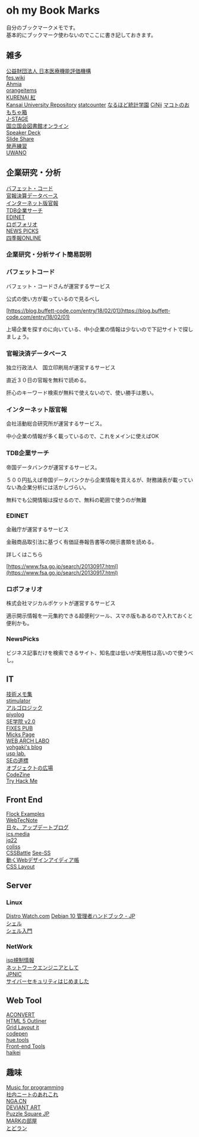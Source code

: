 # oh my Book Marks
自分のブックマークメモです。<br>
基本的にブックマーク使わないのでここに書き記しておきます。

## 雑多
[公益財団法人 日本医療機能評価機構](https://www.med-safe.jp/)<br>
[fes.wiki](https://fes.wiki)<br>
[Ahmia](https://ahmia.fi)<br>
[orangeitems](https://www.orangeitems.com)<br>
[KURENAI 紅](https://repository.kulib.kyoto-u.ac.jp/dspace/)<br>
[Kansai University Repository](https://kansai-u.repo.nii.ac.jp/?page_id=13)
[statcounter](https://gs.statcounter.com)
[なるほど統計学園](https://www.stat.go.jp/naruhodo/index.html)
[CiNii](https://ci.nii.ac.jp)
[マコトのおもちゃ箱](http://piyopiyocs.blog115.fc2.com)<br>
[J-STAGE](https://www.jstage.jst.go.jp/browse/-char/ja/)<br>
[国立国会図書館オンライン](https://ndlonline.ndl.go.jp/#!/)<br>
[Speaker Deck](https://speakerdeck.com/)<br>
[Slide Share](https://www.slideshare.net/)<br>
[発声練習](https://next49.hatenadiary.jp/)<br>
[UWANO](https://blog.uwanokikaku.xyz/)<br>


## 企業研究・分析
[バフェット・コード](https://www.buffett-code.com/)<br>
[官報決算データベース](https://catr.jp/)<br>
[インターネット版官報](https://kanpou.npb.go.jp/)<br>
[TDB企業サーチ](https://www.tdb.co.jp/service/u/1000.jsp)<br>
[EDINET](https://disclosure.edinet-fsa.go.jp/EKW0EZ0001.html?lgKbn=2&dflg=0&iflg=0)<br>
[ロボフォリオ](https://robofolio.jp/)<br>
[NEWS PICKS](https://newspicks.com/)<br>
[四季報ONLINE](https://shikiho.jp/)<br>

### 企業研究・分析サイト簡易説明
### バフェットコード

バフェット・コードさんが運営するサービス

公式の使い方が載っているので見るべし

[https://blog.buffett-code.com/entry/18/02/01](https://blog.buffett-code.com/entry/18/02/01)

上場企業を探すのに向いている、中小企業の情報は少ないので下記サイトで探しましょう。

### 官報決済データベース

独立行政法人　国立印刷局が運営するサービス

直近３０日の官報を無料で読める。

肝心のキーワード検索が無料で使えないので、使い勝手は悪い。

### インターネット版官報

会社活動総合研究所が運営するサービス。

中小企業の情報が多く載っているので、これをメインに使えばOK

### TDB企業サーチ

帝国データバンクが運営するサービス。

５００円払えば帝国データバンクから企業情報を買えるが、財務諸表が載っていない為企業分析には活かしづらい。

無料でも公開情報は探せるので、無料の範囲で使うのが無難

### EDINET

金融庁が運営するサービス

金融商品取引法に基づく有価証券報告書等の開示書類を読める。

詳しくはこちら

[https://www.fsa.go.jp/search/20130917.html](https://www.fsa.go.jp/search/20130917.html)

### ロボフォリオ

株式会社マジカルポケットが運営するサービス

適示開示情報を一元集約できる超便利ツール、スマホ版もあるので入れておくと便利かも。

### NewsPicks

ビジネス記事だけを検索できるサイト、知名度は低いが実用性は高いので使うべし。

## IT
[技術メモ集](https://www.robotech-note.com/)<br>
[stimulator](https://vaaaaaanquish.hatenablog.com/)<br>
[アルゴロジック](https://algo.jeita.or.jp)<br>
[piyolog](https://piyolog.hatenadiary.jp)<br>
[SE学院 v2.0](https://segakuin.com/)<br>
[FIXES PUB](https://www.fixes.pub)<br>
[Micks Page](https://mickindex.sakura.ne.jp/index.html)<br>
[WEB ARCH LABO](https://weblabo.oscasierra.net/)<br>
[yohgaki's blog](https://blog.ohgaki.net/)<br>
[usp lab.](https://www.usp-lab.com/opinion.html)<br>
[SEの道標](https://milestone-of-se.nesuke.com/)<br>
[オブジェクトの広場](https://www.ogis-ri.co.jp/otc/hiroba/)<br>
[CodeZine](https://codezine.jp/)<br>
[Try Hack Me](https://tryhackme.com/room/tutorial?__cf_chl_jschl_tk__=ff36dea0eaf5726956547f67d7311961f44c12f4-1618372410-0-AXIskh9n2T3edIe_v0GO9XJGOc399Xgtq7juq4FSd1G6cyUqz5lPGmyFmCBm00lK3wqkFQrYY-ygc4cF_GwQDbJflwRzqCISX9A22yX54tqPSkOvvmUwuSK04coyNnM9XxtZoKxzMli7cA_1K91Aq8UfU97RMtcqnMLDalR9BQfQ3I94LpFAq4RgEIW3CgFS56UGzLI_DwAsF6GyJK29hY4qaUbFSR9Tvh0z0FD0H6TVvXQV92Lvm7m1artiI_BzB32NsAIhD74LViCc2z6mfX2v5AX45VrxktegS_tJ9QQPlnlyQYaPBYdeLrdYMAR6H0GJPJ1JDAXfCGw19y1Pmw41ReZaTcQH491AhEjmaFfGlL-9F28T-wu3Ny2Pi-QjfpzsDBh3TDGhqZbZ50RaOLy6WERz4xUuwZY487ApQDkQEF08IuFKuiiwFhi0IMr7IQ_DfTqgsORi5EvhRWvGNN8)<br>

## Front End
[Flock Examples](https://examples.flock.codes/)<br>
[WebTecNote](https://tenderfeel.xsrv.jp/)<br>
[日々、アップデートブログ](https://hibi-update.org/)<br>
[ics.media](https://ics.media/)<br>
[jq22](https://www.jq22.com/)<br>
[coliss](https://coliss.com/)<br>
[CSSBattle](https://cssbattle.dev/)
[See-SS](https://see-ss.com/)<br>
[動くWebデザインアイディア帳](https://coco-factory.jp/ugokuweb/)<br>
[CSS Layout](https://csslayout.io/)<br>

## Server
### Linux
[Distro Watch.com](https://distrowatch.com)
[Debian 10 管理者ハンドブック - JP](https://debian-handbook.info/browse/ja-JP/stable/)<br>
[シェル](http://www.cc.kyoto-su.ac.jp/~hirai/text/shell.htm)<br>
[シェル入門](https://webcache.googleusercontent.com/search?q=cache:RYdotdNX1RUJ:www-kn.sp.u-tokai.ac.jp/com/computer/shell/shell.html+&cd=7&hl=ja&ct=clnk&gl=jp)


### NetWork
[isp規制情報](http://isp.oshietekun.net)<br>
[ネットワークエンジニアとして](https://www.infraexpert.com)<br>
[JPNIC](https://www.nic.ad.jp/ja/)<br>
[サイバーセキュリティはじめました](https://tk-secu.hateblo.jp/)<br>
## Web Tool
[ACONVERT](https://www.aconvert.com/jp/)<br>
[HTML 5 Outliner](https://gsnedders.html5.org/outliner/)<br>
[Grid Layout it](https://grid.layoutit.com)<br>
[codepen](https://codepen.io)<br>
[hue.tools](https://hue.tools/?format=hex)<br>
[Front-end Tools](https://front-end-tools.com/generateButton/)<br>
[haikei](https://app.haikei.app/)<br>



## 趣味
[Music for programming](https://musicforprogramming.net/sixtytwo/)<br>
[社内ニートのあれこれ](https://www.inoino-subcal.com)<br>
[NGA.CN](https://bbs.nga.cn)<br>
[DEVIANT ART](https://www.deviantart.com)<br>
[Puzzle Square JP](https://puzsq.jp/main/index.php)<br>
[MARKの部屋](http://www2.tbb.t-com.ne.jp/mark/order.html)<br>
[とどラン](https://todo-ran.com/)